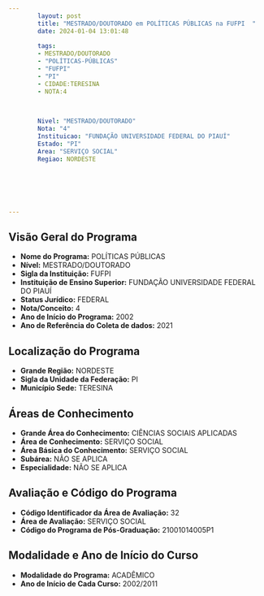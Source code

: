 ```yaml
---
        layout: post
        title: "MESTRADO/DOUTORADO em POLÍTICAS PÚBLICAS na FUFPI  "
        date: 2024-01-04 13:01:48
     
        tags:
        - MESTRADO/DOUTORADO
        - "POLÍTICAS-PÚBLICAS"
        - "FUFPI"
        - "PI"
        - CIDADE:TERESINA
        - NOTA:4
        
       

        Nivel: "MESTRADO/DOUTORADO"
        Nota: "4"
        Instituicao: "FUNDAÇÃO UNIVERSIDADE FEDERAL DO PIAUÍ"
        Estado: "PI"
        Area: "SERVIÇO SOCIAL"
        Regiao: NORDESTE
        
        
        
        
        
        
---
```

## Visão Geral do Programa
- **Nome do Programa:** POLÍTICAS PÚBLICAS
- **Nível:** MESTRADO/DOUTORADO
- **Sigla da Instituição:** FUFPI
- **Instituição de Ensino Superior:** FUNDAÇÃO UNIVERSIDADE FEDERAL DO PIAUÍ
- **Status Jurídico:** FEDERAL
- **Nota/Conceito:** 4
- **Ano de Início do Programa:** 2002
- **Ano de Referência do Coleta de dados:** 2021

## Localização do Programa
- **Grande Região:** NORDESTE
- **Sigla da Unidade da Federação:** PI
- **Município Sede:** TERESINA

## Áreas de Conhecimento
- **Grande Área do Conhecimento:** CIÊNCIAS SOCIAIS APLICADAS
- **Área de Conhecimento:** SERVIÇO SOCIAL
- **Área Básica do Conhecimento:** SERVIÇO SOCIAL
- **Subárea:** NÃO SE APLICA
- **Especialidade:** NÃO SE APLICA

## Avaliação e Código do Programa
- **Código Identificador da Área de Avaliação:** 32
- **Área de Avaliação:** SERVIÇO SOCIAL
- **Código do Programa de Pós-Graduação:** 21001014005P1


## Modalidade e Ano de Início do Curso
- **Modalidade do Programa:** ACADÊMICO
- **Ano de Início de Cada Curso:** 2002/2011
